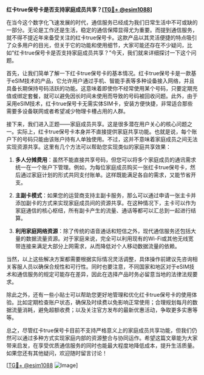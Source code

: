 **红卡true保号卡是否支持家庭成员共享？[[TG💪+ @esim1088](https://t.me/s/esim1088)]**

在当今这个数字化飞速发展的时代，通信服务已经成为我们日常生活中不可或缺的一部分。无论是工作还是生活，稳定的通信保障显得尤为重要。而提到通信服务，就不得不提近年来备受关注的红卡true保号卡。这款产品以其灵活便捷的特点吸引了众多用户的目光，但关于它的功能和使用细节，大家可能还存在不少疑问，比如“红卡true保号卡是否支持家庭成员共享？”今天，我们就来详细探讨一下这个问题。

首先，让我们简单了解一下红卡true保号卡的基本情况。红卡true保号卡是一款基于eSIM技术的产品，它允许用户通过手机、智能手表等多种设备接入网络，并且具备长期保持号码活跃的功能。这意味着即使你不经常使用某个号码，只要定期充值或绑定套餐，就可以避免因长时间未使用而导致的号码被回收问题。此外，由于采用eSIM技术，红卡true保号卡无需实体SIM卡，安装方便快捷，非常适合那些需要多设备联网或者希望减少物理卡槽占用的人群。

接下来，我们进入正题——家庭成员共享。这是很多潜在用户关心的核心问题之一。实际上，红卡true保号卡本身并不直接提供家庭共享功能。也就是说，每个账户下的号码只能由该账户持有人单独使用。不过，这并不意味着家庭成员之间无法实现资源共享。这里有几个方法可以帮助您实现类似的家庭共享效果：

1. **多人分摊费用**：虽然不能直接共享号码，但您可以将多个家庭成员的通讯需求统一在一个账户下管理。例如，为每位家庭成员购买一张红卡true保号卡，然后通过家庭计划的形式共同支付账单。这样既能满足各自的需求，又能节省开支。
   
2. **主副卡模式**：如果您的运营商支持主副卡服务，那么可以通过申请一张主卡并添加副卡的方式来实现家庭成员间的资源共享。在这种情况下，主卡可以作为家庭通信的核心枢纽，所有副卡产生的流量、通话等都可以汇总到一起进行结算。

3. **利用家庭网络资源**：除了传统的语音通话和短信之外，现代通信服务还包括大量的数据流量资源。对于家庭来说，完全可以利用现有的Wi-Fi或其他无线宽带连接来满足大部分上网需求，从而降低对个人移动数据流量的依赖。

当然，以上这些解决方案都需要根据实际情况灵活调整，具体操作前建议先咨询相关客服人员以确保合规性和可行性。同时也要注意，不同国家和地区对于eSIM技术和通信服务的规定可能存在差异，因此在选择产品时务必留意当地的法律法规要求。

除此之外，还有一些小贴士可以帮助您更好地管理和优化红卡true保号卡的使用体验。比如定期检查账户状态，确保及时续费以免影响正常使用；合理规划每月的数据流量消耗，避免超额收费；以及关注官方发布的最新优惠活动，争取更多实惠等等。

总之，尽管红卡true保号卡目前不支持严格意义上的家庭成员共享功能，但我们仍然可以通过多种方式实现家庭内部的资源整合与协同运作。希望这篇文章能为大家带来启发，在享受优质通信服务的同时也能最大程度地降低成本，提升生活质量。如果您还有其他疑问，欢迎随时留言讨论！

[[TG💪+ @esim1088](https://t.me/s/esim1088) ![Image](https://i.postimg.cc/4NQfJmqS/Snipaste-2025-05-13-00-14-12.png)]